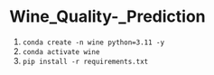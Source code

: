 # Wine_Quality-_Prediction

<!-- update config.yaml
update schema.yaml
update params.yaml
update the entity
update the configuration manager in src config
update the components
update the pipeline
update the main.py
update the app.py -->



1. `conda create -n wine python=3.11 -y`
2. `conda activate wine`
3. `pip install -r requirements.txt`